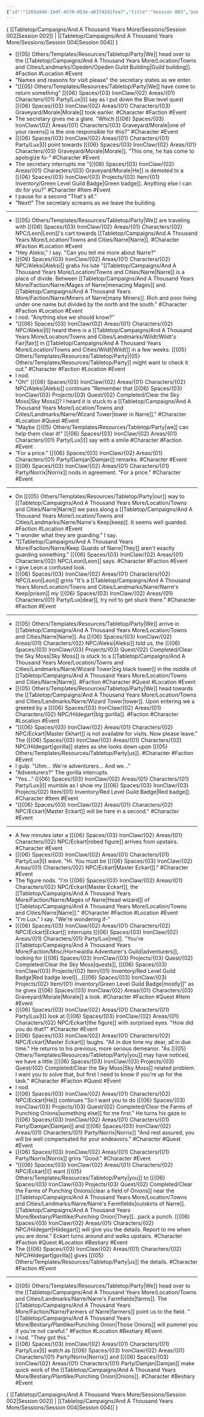 ```yaml
---
{"id":"1265a946-1bdf-45f0-853e-a0374241fea7","title":"Session 003","publish":true,"date_created":"Saturday, June 10th 2023, 12:51:38 pm","date_modified":"Saturday, March 30th 2024, 11:24:42 pm","path":"Tabletop/Campaigns/And A Thousand Years More/Sessions/Session 003.md","permalink":"/tabletop/campaigns/and-a-thousand-years-more/sessions/session-003/","PassFrontmatter":true}
---
```



{ [[Tabletop/Campaigns/And A Thousand Years More/Sessions/Session 002\|Session 002]] | [[Tabletop/Campaigns/And A Thousand Years More/Sessions/Session 004\|Session 004]] }

- [[{05} Others/Templates/Resources/Tabletop/Party\|We]] head over to the [[Tabletop/Campaigns/And A Thousand Years More/Location/Towns and Cities/Landmarks/Opeden/Opeden Guild Building\|Guild building]]. #Faction #Location #Event
- "Names and reasons for visit please" the secretary states as we enter.
- "[[{05} Others/Templates/Resources/Tabletop/Party\|We]] have come to return something" [[{06} Spaces/{03} IronClaw/{02} Areas/{01} Characters/{01} Party/Lux\|I]] say as I put down the Blue level quest [[{06} Spaces/{03} IronClaw/{02} Areas/{01} Characters/{03} Graveyard/Morale\|Morale]] took earlier. #Character #Faction #Event
- The secretary gives me a glare. "Which [[{06} Spaces/{03} IronClaw/{02} Areas/{01} Characters/{03} Graveyard/Morale\|one of your ravens]] is the one responsible for this?" #Character #Event
- [[{06} Spaces/{03} IronClaw/{02} Areas/{01} Characters/{01} Party/Lux\|I]] point towards [[{06} Spaces/{03} IronClaw/{02} Areas/{01} Characters/{03} Graveyard/Morale\|Morale]]. "This one, he has come to apologize fo-" #Character #Event
- The secretary interrupts me "[[{06} Spaces/{03} IronClaw/{02} Areas/{01} Characters/{03} Graveyard/Morale\|He]] is demoted to a [[{06} Spaces/{03} IronClaw/{03} Projects/{02} Item/{01} Inventory/Green Level Guild Badge\|Green badge]]. Anything else I can do for you?" #Character #Item #Event
- I pause for a second "That's all."
- "Next!" The secretary screams as we leave the building.

---

- [[{05} Others/Templates/Resources/Tabletop/Party\|We]] are traveling with [[{06} Spaces/{03} IronClaw/{02} Areas/{01} Characters/{02} NPC/Leon\|Leon]]'s cart towards [[Tabletop/Campaigns/And A Thousand Years More/Location/Towns and Cities/Narre\|Narre]]. #Character #Faction #Location #Event
- "Hey Aleksi," I say. "Can you tell me more about Narre?"
- [[{06} Spaces/{03} IronClaw/{02} Areas/{01} Characters/{02} NPC/Aleksi\|Aleksi]] grabs his lute "[[Tabletop/Campaigns/And A Thousand Years More/Location/Towns and Cities/Narre\|Narre]] is a place of divide. Between [[Tabletop/Campaigns/And A Thousand Years More/Faction/Narre/Mages of Narre\|menacing Mages]] and [[Tabletop/Campaigns/And A Thousand Years More/Faction/Narre/Miners of Narre\|many Miners]]. Rich and poor living under one name but divided by the north and the south." #Character #Faction #Location #Event
- I nod. "Anything else we should know?"
- "[[{06} Spaces/{03} IronClaw/{02} Areas/{01} Characters/{02} NPC/Aleksi\|I]] heard there is a [[Tabletop/Campaigns/And A Thousand Years More/Location/Towns and Cities/Landmarks/Wildt/Wildt's Fair\|fair]] in [[Tabletop/Campaigns/And A Thousand Years More/Location/Towns and Cities/Wildt\|Wildt]] in a few weeks. [[{05} Others/Templates/Resources/Tabletop/Party\|{05} Others/Templates/Resources/Tabletop/Party]] might want to check it out." #Character #Faction #Location #Event
- I nod.
- "Oh!" [[{06} Spaces/{03} IronClaw/{02} Areas/{01} Characters/{02} NPC/Aleksi\|Aleksi]] continues "Remember that [[{06} Spaces/{03} IronClaw/{03} Projects/{03} Quest/{02} Completed/Clear the Sky Moss\|Sky Moss]]? I heard it is stuck to a [[Tabletop/Campaigns/And A Thousand Years More/Location/Towns and Cities/Landmarks/Narre/Wizard Tower\|tower in Narre]]." #Character #Location #Quest #Event
- "Maybe [[{05} Others/Templates/Resources/Tabletop/Party\|we]] can help them clear it!" [[{06} Spaces/{03} IronClaw/{02} Areas/{01} Characters/{01} Party/Lux\|I]] say with a smile #Character #Faction #Event .
- "For a price." [[{06} Spaces/{03} IronClaw/{02} Areas/{01} Characters/{01} Party/Damjan\|Damjan]] remarks. #Character #Event
- [[{06} Spaces/{03} IronClaw/{02} Areas/{01} Characters/{01} Party/Norrix\|Norrix]] nods in agreement. "For a price." #Character #Event

---

- On [[{05} Others/Templates/Resources/Tabletop/Party\|our]] way to [[Tabletop/Campaigns/And A Thousand Years More/Location/Towns and Cities/Narre\|Narre]] we pass along a [[Tabletop/Campaigns/And A Thousand Years More/Location/Towns and Cities/Landmarks/Narre/Narre's Keep\|keep]]. It seems well guarded. #Faction #Location #Event
- "I wonder what they are guarding." I say.
- "[[Tabletop/Campaigns/And A Thousand Years More/Faction/Narre/Keep Guards of Narre\|They]] aren't exactly guarding something." [[{06} Spaces/{03} IronClaw/{02} Areas/{01} Characters/{02} NPC/Leon\|Leon]] says. #Character #Faction #Event
- I give Leon a confused look.
- [[{06} Spaces/{03} IronClaw/{02} Areas/{01} Characters/{02} NPC/Leon\|Leon]] grins "It's a [[Tabletop/Campaigns/And A Thousand Years More/Location/Towns and Cities/Landmarks/Narre/Narre's Keep\|prison]] my [[{06} Spaces/{03} IronClaw/{02} Areas/{01} Characters/{01} Party/Lux\|dear]], try not to get stuck there." #Character #Faction #Event

---

- [[{05} Others/Templates/Resources/Tabletop/Party\|We]] arrive in [[Tabletop/Campaigns/And A Thousand Years More/Location/Towns and Cities/Narre\|Narre]]. As [[{06} Spaces/{03} IronClaw/{02} Areas/{01} Characters/{02} NPC/Aleksi\|Aleksi]] told us, the [[{06} Spaces/{03} IronClaw/{03} Projects/{03} Quest/{02} Completed/Clear the Sky Moss\|Sky Moss]] is stuck to a [[Tabletop/Campaigns/And A Thousand Years More/Location/Towns and Cities/Landmarks/Narre/Wizard Tower\|big black tower]] in the middle of [[Tabletop/Campaigns/And A Thousand Years More/Location/Towns and Cities/Narre\|Narre]]. #Faction #Character #Quest #Location #Event
- [[{05} Others/Templates/Resources/Tabletop/Party\|We]] head towards the [[Tabletop/Campaigns/And A Thousand Years More/Location/Towns and Cities/Landmarks/Narre/Wizard Tower\|tower]]. Upon entering we a greeted by a [[{06} Spaces/{03} IronClaw/{02} Areas/{01} Characters/{02} NPC/Hildegart\|big gorilla]]. #Faction #Character #Location #Event
- "[[{06} Spaces/{03} IronClaw/{02} Areas/{01} Characters/{02} NPC/Eckart\|Master Ekhart]] is not available for visits. Now please leave." The [[{06} Spaces/{03} IronClaw/{02} Areas/{01} Characters/{02} NPC/Hildegart\|gorilla]] states as she looks down upon [[{05} Others/Templates/Resources/Tabletop/Party\|us]]. #Character #Faction #Event
- I gulp. "Uhm… We're adventurers… And we…"
- "Adventurers?" The gorilla interrupts.
- "Yes…" [[{06} Spaces/{03} IronClaw/{02} Areas/{01} Characters/{01} Party/Lux\|I]] mumble as I show my [[{06} Spaces/{03} IronClaw/{03} Projects/{02} Item/{01} Inventory/Red Level Guild Badge\|Red badge]]. #Character #Item #Event
- "[[{06} Spaces/{03} IronClaw/{02} Areas/{01} Characters/{02} NPC/Eckart\|Master Eckart]] will be here in a second." #Character #Event

---

- A few minutes later a [[{06} Spaces/{03} IronClaw/{02} Areas/{01} Characters/{02} NPC/Eckart\|robed figure]] arrives from upstairs. #Character #Event
- [[{06} Spaces/{03} IronClaw/{02} Areas/{01} Characters/{01} Party/Lux\|I]] wave. "Hi. You must be [[{06} Spaces/{03} IronClaw/{02} Areas/{01} Characters/{02} NPC/Eckart\|Master Eckart]]." #Character #Event
- The figure nods. "I'm [[{06} Spaces/{03} IronClaw/{02} Areas/{01} Characters/{02} NPC/Eckart\|Master Eckart]], the [[Tabletop/Campaigns/And A Thousand Years More/Faction/Narre/Mages of Narre\|Head wizard]] of [[Tabletop/Campaigns/And A Thousand Years More/Location/Towns and Cities/Narre\|Narre]]." #Character #Faction #Location #Event
- "I'm Lux." I say. "We're wondering if-"
- [[{06} Spaces/{03} IronClaw/{02} Areas/{01} Characters/{02} NPC/Eckart\|Eckart]] interrupts [[{06} Spaces/{03} IronClaw/{02} Areas/{01} Characters/{01} Party/Lux\|me]]. "You're [[Tabletop/Campaigns/And A Thousand Years More/Faction/Misc/Hornwaldia Adventurer's Guild\|adventurers]], looking for [[{06} Spaces/{03} IronClaw/{03} Projects/{03} Quest/{02} Completed/Clear the Sky Moss\|quests]], [[{06} Spaces/{03} IronClaw/{03} Projects/{02} Item/{01} Inventory/Red Level Guild Badge\|Red badge level]]…[[{06} Spaces/{03} IronClaw/{03} Projects/{02} Item/{01} Inventory/Green Level Guild Badge\|mostly]]" as he gives [[{06} Spaces/{03} IronClaw/{02} Areas/{01} Characters/{03} Graveyard/Morale\|Morale]] a look. #Character #Faction #Quest #Item #Event
- [[{06} Spaces/{03} IronClaw/{02} Areas/{01} Characters/{01} Party/Lux\|I]] look at [[{06} Spaces/{03} IronClaw/{02} Areas/{01} Characters/{02} NPC/Eckart\|the figure]] with surprised eyes. "How did you do that?" #Character #Event
- [[{06} Spaces/{03} IronClaw/{02} Areas/{01} Characters/{02} NPC/Eckart\|Master Eckart]] laughs. "All in due time my dear, all in due time." He returns to his previous, more serious demeanor. "As [[{05} Others/Templates/Resources/Tabletop/Party\|you]] may have noticed, we have a little [[{06} Spaces/{03} IronClaw/{03} Projects/{03} Quest/{02} Completed/Clear the Sky Moss\|Sky Moss]] related problem. I want you to solve that, but first I need to know if you're up for the task." #Character #Faction #Quest #Event
- I nod.
- [[{06} Spaces/{03} IronClaw/{02} Areas/{01} Characters/{02} NPC/Eckart\|He]] continues "So I want you to do [[{06} Spaces/{03} IronClaw/{03} Projects/{03} Quest/{02} Completed/Clear the Farms of Punching Onions\|something else]] for me first." He turns his gaze to [[{06} Spaces/{03} IronClaw/{02} Areas/{01} Characters/{01} Party/Damjan\|Damjan]] and [[{06} Spaces/{03} IronClaw/{02} Areas/{01} Characters/{01} Party/Norrix\|Norrix]] "And rest assured, you will be well compensated for your endeavors." #Character #Quest #Event
- [[{06} Spaces/{03} IronClaw/{02} Areas/{01} Characters/{01} Party/Norrix\|Norrix]] grins "Good." #Character #Event
- "[[{06} Spaces/{03} IronClaw/{02} Areas/{01} Characters/{02} NPC/Eckart\|I]] want [[{05} Others/Templates/Resources/Tabletop/Party\|you]] to [[{06} Spaces/{03} IronClaw/{03} Projects/{03} Quest/{02} Completed/Clear the Farms of Punching Onions\|clear a field of Onions]] near the [[Tabletop/Campaigns/And A Thousand Years More/Location/Towns and Cities/Landmarks/Narre/Narre's Farmfields\|outskirts of Narre]]. [[Tabletop/Campaigns/And A Thousand Years More/Bestiary/Plantlike/Punching Onion\|They]]…pack a punch. [[{06} Spaces/{03} IronClaw/{02} Areas/{01} Characters/{02} NPC/Hildegart\|Hildegart]] will give you the details. Report to me when you are done." Eckart turns around and walks upstairs. #Character #Faction #Quest #Location #Bestiary #Event
- The [[{06} Spaces/{03} IronClaw/{02} Areas/{01} Characters/{02} NPC/Hildegart\|gorilla]] gives [[{05} Others/Templates/Resources/Tabletop/Party\|us]] the details. #Character #Faction #Event

---

- [[{05} Others/Templates/Resources/Tabletop/Party\|We]] head over to the [[Tabletop/Campaigns/And A Thousand Years More/Location/Towns and Cities/Landmarks/Narre/Narre's Farmfields\|farms]]. The [[Tabletop/Campaigns/And A Thousand Years More/Faction/Narre/Farmers of Narre\|farmers]] point us to the field. "[[Tabletop/Campaigns/And A Thousand Years More/Bestiary/Plantlike/Punching Onion\|Those Onions]] will pummel you if you're not careful." #Faction #Location #Bestiary #Event
- I nod. "They got this."
- [[{06} Spaces/{03} IronClaw/{02} Areas/{01} Characters/{01} Party/Lux\|I]] watch as [[{06} Spaces/{03} IronClaw/{02} Areas/{01} Characters/{01} Party/Norrix\|Norrix]] and [[{06} Spaces/{03} IronClaw/{02} Areas/{01} Characters/{01} Party/Damjan\|Damjan]] make quick work of the [[Tabletop/Campaigns/And A Thousand Years More/Bestiary/Plantlike/Punching Onion\|Onions]]. #Character #Bestiary #Event

{ [[Tabletop/Campaigns/And A Thousand Years More/Sessions/Session 002\|Session 002]] | [[Tabletop/Campaigns/And A Thousand Years More/Sessions/Session 004\|Session 004]] }
